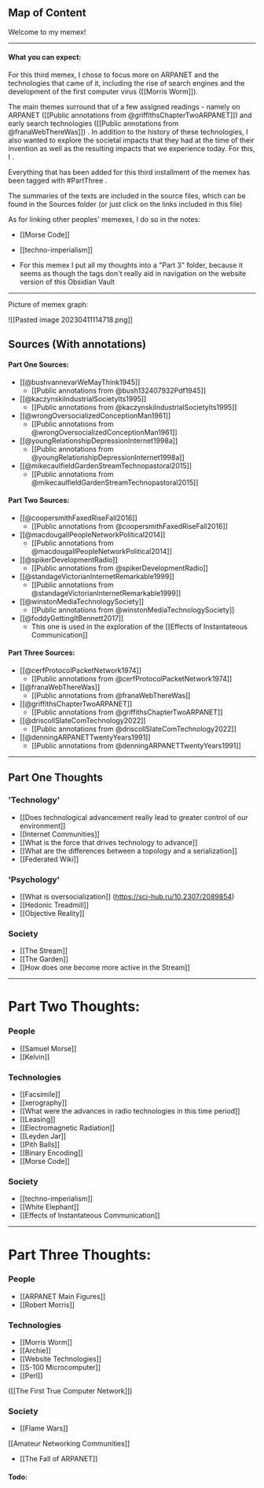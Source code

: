 
## Map of Content


Welcome to my memex!

---

#### What you can expect:

For this third memex, I chose to focus more on ARPANET and the technologies that came of it, including the rise of search engines and the development of the first computer virus ([[Morris Worm]]).

The main themes surround that of a few assigned readings - namely on ARPANET ([[Public annotations from @griffithsChapterTwoARPANET]]) and early search technologies ([[Public annotations from @franaWebThereWas]]) . In addition to the history of these technologies, I also wanted to explore the societal impacts that they had at the time of their invention as well as the resulting impacts that we experience today. For this, I . 

Everything that has been added for this third installment of the memex has been tagged with #PartThree . 

The summaries of the texts are included in the source files, which can be found in the Sources folder (or just click on the links included in this file)

As for linking other peoples' memexes, I do so in the notes:

- [[Morse Code]]
- [[techno-imperialism]]


- For this memex I put all my thoughts into a "Part 3" folder, because it seems as though the tags don't really aid in navigation on the website version of this Obsidian Vault




---

Picture of memex graph:

![[Pasted image 20230411114718.png]]

## Sources (With annotations)

#### Part One Sources:

-  [[@bushvannevarWeMayThink1945]]
	- [[Public annotations from @bush132407932Pdf1945]]
- [[@kaczynskiIndustrialSocietyIts1995]]
	- [[Public annotations from @kaczynskiIndustrialSocietyIts1995]]
- [[@wrongOversocializedConceptionMan1961]]
	- [[Public annotations from @wrongOversocializedConceptionMan1961]]
- [[@youngRelationshipDepressionInternet1998a]]
	- [[Public annotations from @youngRelationshipDepressionInternet1998a]]
- [[@mikecaulfieldGardenStreamTechnopastoral2015]]
	- [[Public annotations from @mikecaulfieldGardenStreamTechnopastoral2015]]

#### Part Two Sources:

- [[@coopersmithFaxedRiseFall2016]]
	- [[Public annotations from @coopersmithFaxedRiseFall2016]]
- [[@macdougallPeopleNetworkPolitical2014]]
	- [[Public annotations from @macdougallPeopleNetworkPolitical2014]]
- [[@spikerDevelopmentRadio]]
	- [[Public annotations from @spikerDevelopmentRadio]]
- [[@standageVictorianInternetRemarkable1999]]
	- [[Public annotations from @standageVictorianInternetRemarkable1999]]
- [[@winstonMediaTechnologySociety]]
	- [[Public annotations from @winstonMediaTechnologySociety]]
- [[@foddyGettingItBennett2017]]
	- This one is used in the exploration of the [[Effects of Instantateous Communication]]


#### Part Three Sources:

- [[@cerfProtocolPacketNetwork1974]]
	- [[Public annotations from @cerfProtocolPacketNetwork1974]]
- [[@franaWebThereWas]]
	- [[Public annotations from @franaWebThereWas]]
- [[@griffithsChapterTwoARPANET]]
	- [[Public annotations from @griffithsChapterTwoARPANET]]
- [[@driscollSlateComTechnology2022]]
	- [[Public annotations from @driscollSlateComTechnology2022]]
- [[@denningARPANETTwentyYears1991]]
	- [[Public annotations from @denningARPANETTwentyYears1991]]

---

## Part One Thoughts

### 'Technology'

- [[Does technological advancement really lead to greater control of our environment]]
- [[Internet Communities]]
- [[What is the force that drives technology to advance]]
- [[What are the differences between a topology and a serialization]]
- [[Federated Wiki]]

### 'Psychology'

- [[What is oversocialization]] (https://sci-hub.ru/10.2307/2089854)
- [[Hedonic Treadmill]]
- [[Objective Reality]]

### Society

- [[The Stream]]
- [[The Garden]]
- [[How does one become more active in the Stream]]

---

# Part Two Thoughts:

### People

- [[Samuel Morse]]
- [[Kelvin]]

### Technologies

- [[Facsimile]]
- [[xerography]]
- [[What were the advances in radio technologies in this time period]]
- [[Leasing]]
- [[Electromagnetic Radiation]]
- [[Leyden Jar]]
- [[Pith Balls]]
- [[Binary Encoding]]
- [[Morse Code]]

### Society 

- [[techno-imperialism]]
- [[White Elephant]]
- [[Effects of Instantateous Communication]]

---

# Part Three Thoughts:

### People

- [[ARPANET Main Figures]]
- [[Robert Morris]]

### Technologies

- [[Morris Worm]]
- [[Archie]]
- [[Website Technologies]]
- [[S-100 Microcomputer]]
- [[Perl]]

([[The First True Computer Network]])

### Society 

- [[Flame Wars]]

[[Amateur Networking Communities]]

- [[The Fall of ARPANET]]



#### Todo: